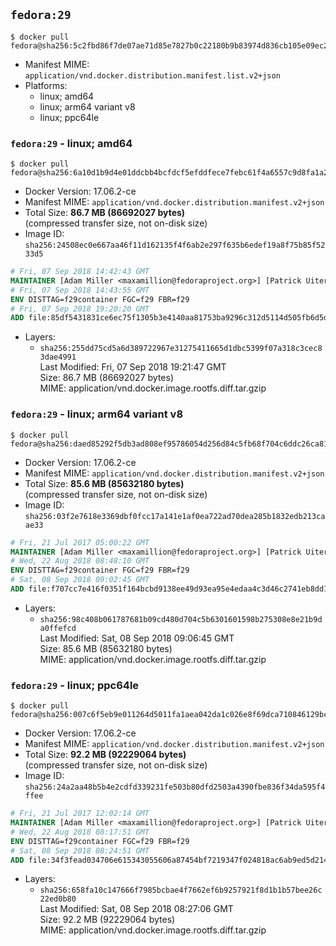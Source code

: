 ## `fedora:29`

```console
$ docker pull fedora@sha256:5c2fbd86f7de07ae71d85e7827b0c22180b9b83974d836cb105e09ec26627ec3
```

-	Manifest MIME: `application/vnd.docker.distribution.manifest.list.v2+json`
-	Platforms:
	-	linux; amd64
	-	linux; arm64 variant v8
	-	linux; ppc64le

### `fedora:29` - linux; amd64

```console
$ docker pull fedora@sha256:6a10d1b9d4e01ddcbb4bcfdcf5efddfece7febc61f4a6557c9d8fa1a2b0f06f3
```

-	Docker Version: 17.06.2-ce
-	Manifest MIME: `application/vnd.docker.distribution.manifest.v2+json`
-	Total Size: **86.7 MB (86692027 bytes)**  
	(compressed transfer size, not on-disk size)
-	Image ID: `sha256:24508ec0e667aa46f11d162135f4f6ab2e297f635b6edef19a8f75b85f5233d5`

```dockerfile
# Fri, 07 Sep 2018 14:42:43 GMT
MAINTAINER [Adam Miller <maxamillion@fedoraproject.org>] [Patrick Uiterwijk <patrick@puiterwijk.org>]
# Fri, 07 Sep 2018 14:43:55 GMT
ENV DISTTAG=f29container FGC=f29 FBR=f29
# Fri, 07 Sep 2018 19:20:20 GMT
ADD file:85df5431831ce6ec75f1305b3e4140aa81753ba9296c312d5114d505fb6d5d2e in / 
```

-	Layers:
	-	`sha256:255dd75cd5a6d389722967e31275411665d1dbc5399f07a318c3cec83dae4991`  
		Last Modified: Fri, 07 Sep 2018 19:21:47 GMT  
		Size: 86.7 MB (86692027 bytes)  
		MIME: application/vnd.docker.image.rootfs.diff.tar.gzip

### `fedora:29` - linux; arm64 variant v8

```console
$ docker pull fedora@sha256:daed85292f5db3ad808ef95786054d256d84c5fb68f704c6ddc26ca814e740d4
```

-	Docker Version: 17.06.2-ce
-	Manifest MIME: `application/vnd.docker.distribution.manifest.v2+json`
-	Total Size: **85.6 MB (85632180 bytes)**  
	(compressed transfer size, not on-disk size)
-	Image ID: `sha256:03f2e7618e3369dbf0fcc17a141e1af0ea722ad70dea285b1832edb213caae33`

```dockerfile
# Fri, 21 Jul 2017 05:00:22 GMT
MAINTAINER [Adam Miller <maxamillion@fedoraproject.org>] [Patrick Uiterwijk <patrick@puiterwijk.org>]
# Wed, 22 Aug 2018 08:48:10 GMT
ENV DISTTAG=f29container FGC=f29 FBR=f29
# Sat, 08 Sep 2018 09:02:45 GMT
ADD file:f707cc7e416f0351f164bcbd9138ee49d93ea95e4edaa4c3d46c2741eb8dd1df in / 
```

-	Layers:
	-	`sha256:98c408b061787681b09cd480d704c5b6301601598b275308e8e21b9da0ffefcd`  
		Last Modified: Sat, 08 Sep 2018 09:06:45 GMT  
		Size: 85.6 MB (85632180 bytes)  
		MIME: application/vnd.docker.image.rootfs.diff.tar.gzip

### `fedora:29` - linux; ppc64le

```console
$ docker pull fedora@sha256:007c6f5eb9e011264d5011fa1aea042da1c026e8f69dca710846129bcc2ff4a7
```

-	Docker Version: 17.06.2-ce
-	Manifest MIME: `application/vnd.docker.distribution.manifest.v2+json`
-	Total Size: **92.2 MB (92229064 bytes)**  
	(compressed transfer size, not on-disk size)
-	Image ID: `sha256:24a2aa48b5b4e2cdfd339231fe503b80dfd2503a4390fbe836f34da595f4ffee`

```dockerfile
# Fri, 21 Jul 2017 12:02:14 GMT
MAINTAINER [Adam Miller <maxamillion@fedoraproject.org>] [Patrick Uiterwijk <patrick@puiterwijk.org>]
# Wed, 22 Aug 2018 08:17:51 GMT
ENV DISTTAG=f29container FGC=f29 FBR=f29
# Sat, 08 Sep 2018 08:24:51 GMT
ADD file:34f3fead034706e615343055606a87454bf7219347f024818ac6ab9ed5d21412 in / 
```

-	Layers:
	-	`sha256:658fa10c147666f7985bcbae4f7662ef6b9257921f8d1b1b57bee26c22ed0b80`  
		Last Modified: Sat, 08 Sep 2018 08:27:06 GMT  
		Size: 92.2 MB (92229064 bytes)  
		MIME: application/vnd.docker.image.rootfs.diff.tar.gzip

